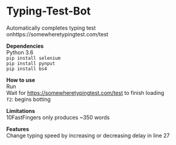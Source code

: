 # Typing-Test-Bot
Automatically completes typing test onhttps://somewheretypingtest.com/test

**Dependencies**<br>Python 3.6<br>`pip install selenium`<br>`pip install pynput`<br>`pip install bs4`

**How to use**<br>Run<br>Wait for https://somewheretypingtest.com/test to finish loading<br>`f2`: begins botting

**Limitations**<br>10FastFingers only produces ~350 words

**Features**<br>Change typing speed by increasing or decreasing delay in line 27
